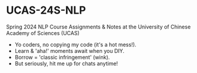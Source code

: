 # UCAS-24S-NLP
Spring 2024 NLP Course Assignments &amp; Notes at the University of Chinese Academy of Sciences (UCAS)



- Yo coders, no copying my code (it's a hot mess!). 
- Learn & 'aha!' moments await when you DIY. 
- Borrow = 'classic infringement' (wink). 
- But seriously, hit me up for chats anytime!
